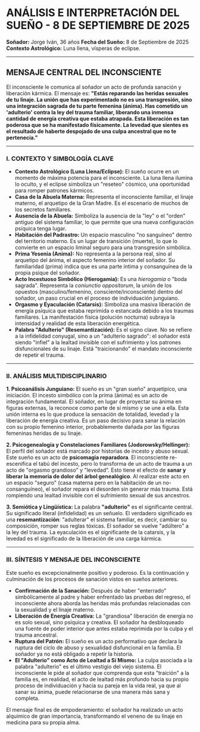 # ANÁLISIS E INTERPRETACIÓN DEL SUEÑO - 8 DE SEPTIEMBRE DE 2025

**Soñador:** Jorge Iván, 36 años
**Fecha del Sueño:** 8 de Septiembre de 2025
**Contexto Astrológico:** Luna llena, vísperas de eclipse.


---

## MENSAJE CENTRAL DEL INCONSCIENTE

El inconsciente le comunica al soñador un acto de profunda sanación y liberación kármica. El mensaje es: **"Estás reparando las heridas sexuales de tu linaje. La unión que has experimentado no es una transgresión, sino una integración sagrada de tu parte femenina (ánima). Has cometido un 'adulterio' contra la ley del trauma familiar, liberando una inmensa cantidad de energía creativa que estaba atrapada. Esta liberación es tan poderosa que se ha manifestado físicamente. La levedad que sientes es el resultado de haberte despojado de una culpa ancestral que no te pertenecía."**

---

### **I. CONTEXTO Y SIMBOLOGÍA CLAVE**

*   **Contexto Astrológico (Luna Llena/Eclipse):** El sueño ocurre en un momento de máxima potencia para el inconsciente. La luna llena ilumina lo oculto, y el eclipse simboliza un "reseteo" cósmico, una oportunidad para romper patrones kármicos.
*   **Casa de la Abuela Materna:** Representa el inconsciente familiar, el linaje materno, el arquetipo de la Gran Madre. Es el escenario de muchos de los secretos familiares.
*   **Ausencia de la Abuela:** Simboliza la ausencia de la "ley" o el "orden" antiguo del sistema familiar, lo que permite que una nueva configuración psíquica tenga lugar.
*   **Habitación del Padrastro:** Un espacio masculino "no sanguíneo" dentro del territorio materno. Es un lugar de transición (muerte), lo que lo convierte en un espacio liminal seguro para una transgresión simbólica.
*   **Prima Yesenia (Anima):** No representa a la persona real, sino al arquetipo del ánima, el aspecto femenino interior del soñador. Su familiaridad (prima) indica que es una parte íntima y consanguínea de la propia psique del soñador.
*   **Acto Incestuoso Simbólico (Hierogamia):** Es una *hierogamia* o "boda sagrada". Representa la *coniunctio oppositorum*, la unión de los opuestos (masculino/femenino, consciente/inconsciente) dentro del soñador, un paso crucial en el proceso de individuación junguiano.
*   **Orgasmo y Eyaculación (Catarsis):** Simboliza una masiva liberación de energía psíquica que estaba reprimida o estancada debido a los traumas familiares. La manifestación física (polución nocturna) subraya la intensidad y realidad de esta liberación energética.
*   **Palabra "Adulterio" (Resemantización):** Es el signo clave. No se refiere a la infidelidad conyugal, sino a un "adulterio sagrado": el soñador está siendo "infiel" a la lealtad invisible con el sufrimiento y los patrones disfuncionales de su linaje. Está "traicionando" el mandato inconsciente de repetir el trauma.

---

### **II. ANÁLISIS MULTIDISCIPLINARIO**

**1. Psicoanálisis Junguiano:**
El sueño es un "gran sueño" arquetípico, una iniciación. El incesto simbólico con la prima (ánima) es un acto de integración fundamental. El soñador, en lugar de proyectar su ánima en figuras externas, la reconoce como parte de sí mismo y se une a ella. Esta unión interna es lo que produce la sensación de totalidad, levedad y la liberación de energía creativa. Es un paso decisivo para sanar la relación con su propio femenino interior, probablemente dañada por las figuras femeninas heridas de su linaje.

**2. Psicogenealogía y Constelaciones Familiares (Jodorowsky/Hellinger):**
El perfil del soñador está marcado por historias de incesto y abuso sexual. Este sueño es un acto de **psicomagia reparadora**. El inconsciente re-escenifica el tabú del incesto, pero lo transforma de un acto de trauma a un acto de "orgasmo grandioso" y "levedad". Esto tiene el efecto de **sanar y liberar la memoria de dolor del árbol genealógico**. Al realizar este acto en un espacio "seguro" (casa materna pero en la habitación de un no-consanguíneo), el soñador repara el desorden sin generar más trauma. Está rompiendo una lealtad invisible con el sufrimiento sexual de sus ancestros.

**3. Semiótica y Lingüística:**
La palabra **"adulterio"** es el significante central. Su significado literal (infidelidad) es un señuelo. El verdadero significado es una **resemantización**: "adulterar" el sistema familiar, es decir, cambiar su composición, romper sus reglas tóxicas. El soñador se vuelve "adúltero" a la ley del trauma. La eyaculación es el significante de la catarsis, y la levedad es el significado de la liberación de una carga kármica.

---

### **III. SÍNTESIS Y MENSAJE DEL INCONSCIENTE**

Este sueño es excepcionalmente positivo y poderoso. Es la continuación y culminación de los procesos de sanación vistos en sueños anteriores.

*   **Confirmación de la Sanación:** Después de haber "enterrado" simbólicamente al padre y haber enfrentado las pruebas del regreso, el inconsciente ahora aborda las heridas más profundas relacionadas con la sexualidad y el linaje materno.
*   **Liberación de Energía Creativa:** La "grandiosa" liberación de energía no es solo sexual, sino psíquica y creativa. El soñador ha desbloqueado una fuente de poder interior que antes estaba reprimida por la culpa y el trauma ancestral.
*   **Ruptura del Patrón:** El sueño es un acto performativo que declara la ruptura del ciclo de abuso y sexualidad disfuncional en la familia. El soñador ya no está obligado a repetir la historia.
*   **El "Adulterio" como Acto de Lealtad a Sí Mismo:** La culpa asociada a la palabra "adulterio" es el último vestigio del viejo sistema. El inconsciente le pide al soñador que comprenda que esta "traición" a la familia es, en realidad, el acto de lealtad más profundo hacia su propio proceso de individuación y hacia su pareja en la vida real, ya que al sanar su ánima, puede relacionarse de una manera más sana y completa.

El mensaje final es de empoderamiento: el soñador ha realizado un acto alquímico de gran importancia, transformando el veneno de su linaje en medicina para su propia alma.